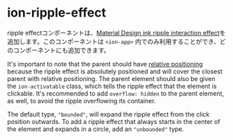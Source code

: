 # ion-ripple-effect

ripple effectコンポーネントは、[Material Design ink ripple interaction effect](https://material.io/develop/web/components/ripples/)を追加します。このコンポーネントは `<ion-app>` 内でのみ利用することができ、どのコンポーネントにも追加できます。

It's important to note that the parent should have [relative positioning](https://developer.mozilla.org/en-US/docs/Web/CSS/position) because the ripple effect is absolutely positioned and will cover the closest parent with relative positioning. The parent element should also be given the `ion-activatable` class, which tells the ripple effect that the element is clickable. It's recommended to add `overflow: hidden` to the parent element, as well, to avoid the ripple overflowing its container.

The default type, `"bounded"`, will expand the ripple effect from the click position outwards. To add a ripple effect that always starts in the center of the element and expands in a circle, add an `"unbounded"` type.